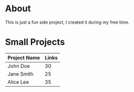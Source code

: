 # About
This is just a fun side project, I created it during my free time.

# Small Projects
| Project Name | Links  | 
| ------------ | ------ | 
| John Doe     | 30     | 
| Jane Smith   | 25     | 
| Alice Lee    | 35     | 

